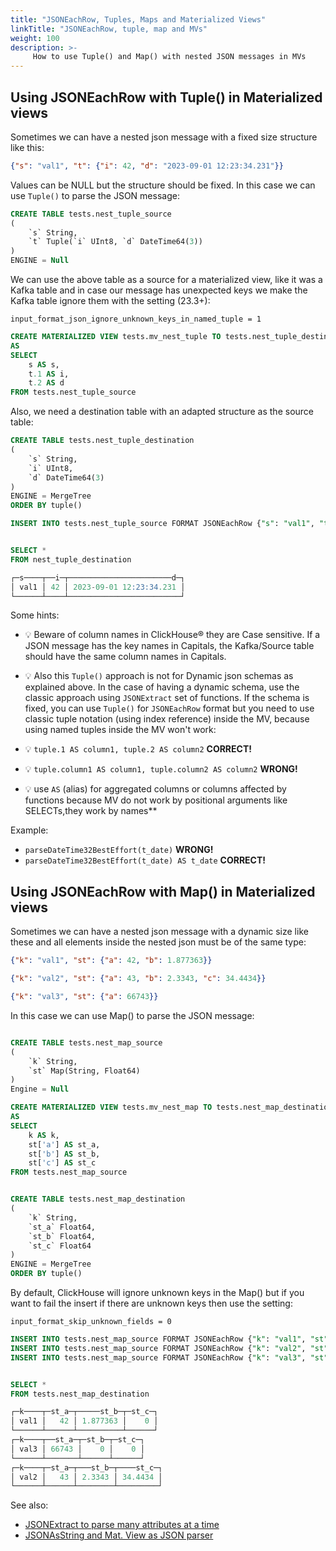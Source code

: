 ```yaml
---
title: "JSONEachRow, Tuples, Maps and Materialized Views"
linkTitle: "JSONEachRow, tuple, map and MVs"
weight: 100
description: >-
     How to use Tuple() and Map() with nested JSON messages in MVs
---
```


## Using JSONEachRow with Tuple() in Materialized views

Sometimes we can have a nested json message with a fixed size structure like this:

```json
{"s": "val1", "t": {"i": 42, "d": "2023-09-01 12:23:34.231"}}
```

Values can be NULL but the structure should be fixed. In this case we can use `Tuple()` to parse the JSON message:

```sql
CREATE TABLE tests.nest_tuple_source
(
    `s` String,
    `t` Tuple(`i` UInt8, `d` DateTime64(3))
)
ENGINE = Null 
```

We can use the above table as a source for a materialized view, like it was a Kafka table and in case our message has unexpected keys we make the Kafka table ignore them with the setting (23.3+):

`input_format_json_ignore_unknown_keys_in_named_tuple = 1`

```sql
CREATE MATERIALIZED VIEW tests.mv_nest_tuple TO tests.nest_tuple_destination
AS
SELECT
    s AS s,
    t.1 AS i,
    t.2 AS d
FROM tests.nest_tuple_source
```

Also, we need a destination table with an adapted structure as the source table:

```sql
CREATE TABLE tests.nest_tuple_destination
(
    `s` String,
    `i` UInt8, 
    `d` DateTime64(3)
)
ENGINE = MergeTree
ORDER BY tuple()

INSERT INTO tests.nest_tuple_source FORMAT JSONEachRow {"s": "val1", "t": {"i": 42, "d": "2023-09-01 12:23:34.231"}}


SELECT *
FROM nest_tuple_destination

┌─s────┬──i─┬───────────────────────d─┐
│ val1 │ 42 │ 2023-09-01 12:23:34.231 │
└──────┴────┴─────────────────────────┘
```

Some hints:

- 💡 Beware of column names in ClickHouse® they are Case sensitive.  If a JSON message has the key names in Capitals, the Kafka/Source table should have the same column names in Capitals.

- 💡 Also this `Tuple()` approach is not for Dynamic json schemas as explained above. In the case of having a dynamic schema, use the classic approach using `JSONExtract` set of functions. If the schema is fixed, you can use `Tuple()` for `JSONEachRow` format but you need to use classic tuple notation (using index reference) inside the MV, because using named tuples inside the MV won't work:

- 💡 `tuple.1 AS column1, tuple.2 AS column2` **CORRECT!**
- 💡 `tuple.column1 AS column1, tuple.column2 AS column2` **WRONG!**
- 💡 use `AS` (alias) for aggregated columns or columns affected by functions because MV do not work by positional arguments like SELECTs,they work by names**

Example:

- `parseDateTime32BestEffort(t_date)` **WRONG!**
- `parseDateTime32BestEffort(t_date) AS t_date` **CORRECT!**

## Using JSONEachRow with Map() in Materialized views

Sometimes we can have a nested json message with a dynamic size like these and all elements inside the nested json must be of the same type:

```json
{"k": "val1", "st": {"a": 42, "b": 1.877363}}

{"k": "val2", "st": {"a": 43, "b": 2.3343, "c": 34.4434}}

{"k": "val3", "st": {"a": 66743}}
```

In this case we can use Map() to parse the JSON message:

```sql

CREATE TABLE tests.nest_map_source
(
    `k` String,
    `st` Map(String, Float64)
)
Engine = Null 

CREATE MATERIALIZED VIEW tests.mv_nest_map TO tests.nest_map_destination
AS
SELECT
    k AS k,
    st['a'] AS st_a,
    st['b'] AS st_b,
    st['c'] AS st_c
FROM tests.nest_map_source 


CREATE TABLE tests.nest_map_destination
(
    `k` String,
    `st_a` Float64,
    `st_b` Float64,
    `st_c` Float64
)
ENGINE = MergeTree
ORDER BY tuple()
```

By default, ClickHouse will ignore unknown keys in the Map() but if you want to fail the insert if there are unknown keys then use the setting:

`input_format_skip_unknown_fields = 0`

```sql
INSERT INTO tests.nest_map_source FORMAT JSONEachRow {"k": "val1", "st": {"a": 42, "b": 1.877363}}
INSERT INTO tests.nest_map_source FORMAT JSONEachRow {"k": "val2", "st": {"a": 43, "b": 2.3343, "c": 34.4434}}
INSERT INTO tests.nest_map_source FORMAT JSONEachRow {"k": "val3", "st": {"a": 66743}}


SELECT *
FROM tests.nest_map_destination

┌─k────┬─st_a─┬─────st_b─┬─st_c─┐
│ val1 │   42 │ 1.877363 │    0 │
└──────┴──────┴──────────┴──────┘
┌─k────┬──st_a─┬─st_b─┬─st_c─┐
│ val3 │ 66743 │    0 │    0 │
└──────┴───────┴──────┴──────┘
┌─k────┬─st_a─┬───st_b─┬────st_c─┐
│ val2 │   43 │ 2.3343 │ 34.4434 │
└──────┴──────┴────────┴─────────┘
```

See also:

- [JSONExtract to parse many attributes at a time](/altinity-kb-queries-and-syntax/jsonextract-to-parse-many-attributes-at-a-time/)
- [JSONAsString and Mat. View as JSON parser](/altinity-kb-schema-design/altinity-kb-jsonasstring-and-mat.-view-as-json-parser/)
